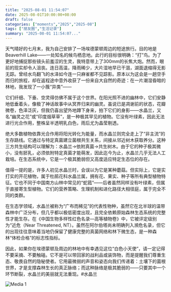 ```yaml
---
title: "2025-08-01 11:54:07"
date: 2025-08-01T10:00:00+08:00
draft: false
categories: ["moments","2025","2025-08"]
tags: ["朋友圈","生活记录"]
summary: "2025-08-01 11:54:07..."
---
```


天气晴好的七月末，我为自己安排了一场埃德蒙顿周边的短途旅行。目的地是Beaverhill Lake——一处知名的候鸟栖息地。此行的目标很明确：“打”鸟。为了更好地捕捉那些镜头前羞涩的生灵，我特意带上了300mm的长焦大炮。然而，眼前的现实却令人沮丧。连日高温，降雨稀少，大片湿地早已干涸，湖面退缩得无影无踪。曾经水鸟翻飞的水泽如今连一只麻雀都不见踪影。原本以为这会是一趟空手而归的旅程，却在返程途中意外收获了一份来自大自然的奇迹：在一片潮湿昏暗的林地，我发现了一小簇“异类”——

它们纤细、下垂、空灵得仿佛不属于这个世界。在阳光照不进的幽林中，它们安静地低垂着头，像极了神话故事中从冥界归来的幽灵。虽说已是凋谢前的状态，花瓣微卷，色泽泛灰，但我仍喜出望外地蹲下身来，拍下它们的身影——水晶兰，又名“幽灵之花”或“印度烟草草”，是一种极其罕见的植物。它没有叶绿素，因此无法进行光合作用，整株呈半透明乳白色，雨后尤为晶莹剔透。

绝大多数植物依靠光合作用将阳光转化为能量，而水晶兰则完全走上了“非主流”的生存路线。它通过与特定真菌建立菌根共生关系，间接从邻近树木获取养分。这种三方共生结构可以理解为：水晶兰→依附真菌→共生树木。由于它的种子极其微小，没有胚乳，必须依附特定真菌才能萌发，因此迄今为止，水晶兰几乎无法人工栽培。在生态系统中，它是一个极其脆弱但又高度适应特定生态位的存在。

值得一提的是，许多人初见水晶兰时，会误以为它是某种蘑菇。但实际上，它是实打实的开花植物，属于杜鹃花科水晶兰属，拥有花、果实、种子等所有典型植物特征。它也不同于中国南方山林中常见的“蛇菰”——后者虽然同样没有叶绿素，但属于直接寄生型植物。它们的营养策略、生理机制和进化路径大相径庭，属于完全不同的类群。

在生态学领域，水晶兰被称为“广布而稀见”的代表性物种，虽然它在北半球的温带森林中广泛分布，但几乎都以极低密度出现，且完全依赖原始森林生态系统的完整性才能生存。在《中国生物多样性红色名录—高等植物卷》中，它被评定级别为“近危（Near Threatened, NT）。虽然在阿尔伯塔尚未明确列入濒危名录，但它的出现往往意味着当地仍保留了健康完整的真菌网络和林下微生态，是一种森林“体检合格”的标志性指标。

因此，如果你在埃德蒙顿及周边的林地中有幸遇见这位“白色小天使”，请一定记得不要采摘、不要触碰。它不是可以带回家的战利品或装饰物，而是提醒我们尊重生态、敬畏自然的隐秘使者。它用最微弱的声音和姿态向我们传递着：土壤下的菌根世界，才是支撑森林生长的真正脉络；而这种脉络是极其脆弱的——只要其中一个环节断裂，水晶兰的美丽就无法重现。
​
​#水晶兰

![Media 1](/Moments/photos/2025-08-01/202508011154070.jpg)

